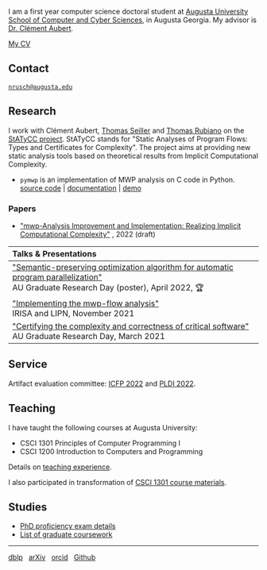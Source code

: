I am a first year computer science doctoral student at [Augusta University][AU]
[School of Computer and Cyber Sciences][CCS], in Augusta Georgia. My advisor is
[Dr. Clément Aubert][CA].

[My CV][CV]

## Contact

[`nrusch@augusta.edu`][@]

## Research

I work with Clément Aubert, [Thomas Seiller][TS] and [Thomas Rubiano][TR] on the
[StATyCC project][STATYCC]. StATyCC stands for "Static Analyses of Program 
Flows: Types and Certificates for Complexity". The project aims at providing new
static analysis tools based on theoretical results from Implicit Computational
Complexity.

- `pymwp` is an implementation of MWP analysis on C code in Python.<br/>
[source code](https://github.com/statycc/pymwp)
| [documentation](https://statycc.github.io/pymwp/)
| [demo](https://statycc.github.io/pymwp/demo/)

### Papers

- ["mwp-Analysis Improvement and Implementation: Realizing Implicit Computational Complexity"](https://arxiv.org/abs/2203.03943)
  , 2022 (draft)



| Talks & Presentations                                                                                                                                                          |
|:-------------------------------------------------------------------------------------------------------------------------------------------------------------------------------|
| ["Semantic-preserving optimization algorithm for automatic program parallelization"](./posts/2022-graduate-research-day)<br/>AU Graduate Research Day (poster), April 2022, 🏆 |
| ["Implementing the mwp-flow analysis"](./posts/2021-implementing-the-mwp-flow-analysis)<br/>IRISA and LIPN, November 2021                                                      |
| ["Certifying the complexity and correctness of critical software"](./posts/2021-graduate-research-day)<br/>AU Graduate Research Day, March 2021                                |

## Service

Artifact evaluation committee:  [ICFP 2022](https://icfp22.sigplan.org/track/icfp-2022-artifact-evaluation) and
 [PLDI 2022](https://pldi22.sigplan.org/committee/pldi-2022-PLDI-Research-Artifacts-artifact-evaluation-committee).

## Teaching

I have taught the following courses at Augusta University:

- CSCI 1301 Principles of Computer Programming I 
- CSCI 1200 Introduction to Computers and Programming                                           

Details on [teaching experience](./posts/teaching).

I also participated in transformation of [CSCI 1301 course materials][1301].

## Studies

- [PhD proficiency exam details](./posts/exam)
- [List of graduate coursework](./posts/coursework)

* * *

[dblp](https://dblp.org/pid/296/3722) &nbsp;
[arXiv](https://arxiv.org/search/?query=Rusch%2C+Neea&searchtype=author) &nbsp;
[orcid](https://orcid.org/0000-0002-7354-5330) &nbsp;
[Github](https://github.com/nkrusch)

[AU]: https://www.augusta.edu/

[CCS]: https://www.augusta.edu/ccs/

[CA]: https://spots.augusta.edu/caubert/

[CV]: ./cv.pdf

[@]: mailto:nrusch@augusta.edu

[TS]: https://www.seiller.org/

[TR]: https://people.irisa.fr/Thomas.Rubiano/

[STATYCC]: https://spots.augusta.edu/caubert/research/statycc/

[1301]: https://csci-1301.github.io/about.html
